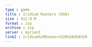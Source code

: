```yaml
---
type : game
title : Iridium Runners (USA)
size : 412.0 M
format : iso
archive : zip
server : myrient
link2 : Iridium%20Runners%20%28USA%29
---
```

